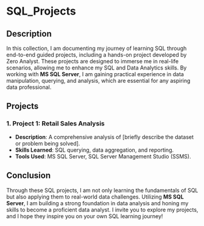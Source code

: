 # SQL_Projects

## Description
In this collection, I am documenting my journey of learning SQL through end-to-end guided projects, including a hands-on project developed by Zero Analyst. These projects are designed to immerse me in real-life scenarios, allowing me to enhance my SQL and Data Analytics skills. By working with **MS SQL Server**, I am gaining practical experience in data manipulation, querying, and analysis, which are essential for any aspiring data professional.

## Projects

### 1. Project 1: Retail Sales Analysis
- **Description**: A comprehensive analysis of [briefly describe the dataset or problem being solved].
- **Skills Learned**: SQL querying, data aggregation, and reporting.
- **Tools Used**: MS SQL Server, SQL Server Management Studio (SSMS).

## Conclusion
Through these SQL projects, I am not only learning the fundamentals of SQL but also applying them to real-world data challenges. Utilizing **MS SQL Server**, I am building a strong foundation in data analysis and honing my skills to become a proficient data analyst. I invite you to explore my projects, and I hope they inspire you on your own SQL learning journey!
